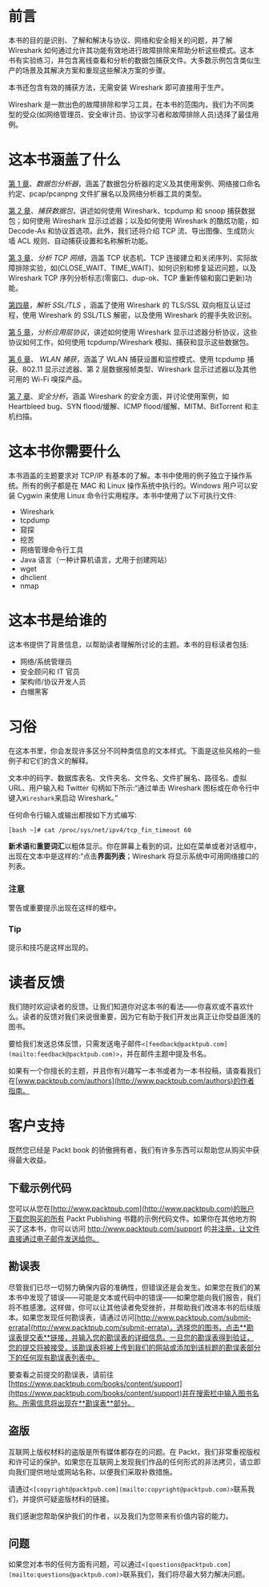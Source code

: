 # 前言

本书的目的是识别、了解和解决与协议、网络和安全相关的问题，并了解 Wireshark 如何通过允许其功能有效地进行故障排除来帮助分析这些模式。这本书有实验练习，并包含离线查看和分析的数据包捕获文件。大多数示例包含类似生产的场景及其解决方案和重现这些解决方案的步骤。

本书还包含有效的捕获方法，无需安装 Wireshark 即可直接用于生产。

Wireshark 是一款出色的故障排除和学习工具，在本书的范围内，我们为不同类型的受众(如网络管理员、安全审计员、协议学习者和故障排除人员)选择了最佳用例。

# 这本书涵盖了什么

[第 1 章](part0014_split_000.html#DB7S1-30546b3f1d4045fcb01d610f6dbd3a07 "Chapter 1. Packet Analyzers")、*数据包分析器*，涵盖了数据包分析器的定义及其使用案例、网络接口命名约定、pcap/pcanpng 文件扩展名以及网络分析器工具的类型。

[第 2 章](part0018_split_000.html#H5A42-30546b3f1d4045fcb01d610f6dbd3a07 "Chapter 2. Capturing Packets")、*捕获数据包*，讲述如何使用 Wireshark、tcpdump 和 snoop 捕获数据包；如何使用 Wireshark 显示过滤器；以及如何使用 Wireshark 的酷炫功能，如 Decode-As 和协议首选项。此外，我们还将介绍 TCP 流、导出图像、生成防火墙 ACL 规则、自动捕获设置和名称解析功能。

[第 3 章](part0025_split_000.html#NQU21-30546b3f1d4045fcb01d610f6dbd3a07 "Chapter 3. Analyzing the TCP Network")、*分析 TCP 网络*，涵盖 TCP 状态机、TCP 连接建立和关闭序列、实际故障排除实验，如(CLOSE_WAIT、TIME_WAIT)、如何识别和修复延迟问题，以及 Wireshark TCP 序列分析标志(零窗口、dup-ok、TCP 重新传输和窗口更新)功能。

[第四章](part0035_split_000.html#11C3M1-30546b3f1d4045fcb01d610f6dbd3a07 "Chapter 4. Analyzing SSL/TLS")，*解析 SSL/TLS* ，涵盖了使用 Wireshark 的 TLS/SSL 双向相互认证过程，使用 Wireshark 的 SSL/TLS 解密，以及使用 Wireshark 的握手失败识别。

[第 5 章](part0041_split_000.html#173722-30546b3f1d4045fcb01d610f6dbd3a07 "Chapter 5. Analyzing Application Layer Protocols")，*分析应用层协议*，讲述如何使用 Wireshark 显示过滤器分析协议，这些协议如何工作，如何使用 tcpdump/Wireshark 模拟、捕获和显示这些数据包。

[第 6 章](part0047_split_000.html#1CQAE1-30546b3f1d4045fcb01d610f6dbd3a07 "Chapter 6. WLAN Capturing")、 *WLAN 捕获*，涵盖了 WLAN 捕获设置和监控模式、使用 tcpdump 捕获、802.11 显示过滤器、第 2 层数据报帧类型、Wireshark 显示过滤器以及其他可用的 Wi-Fi 嗅探产品。

[第 7 章](part0051_split_000.html#1GKCM1-30546b3f1d4045fcb01d610f6dbd3a07 "Chapter 7. Security Analysis")、*安全分析*，涵盖 Wireshark 的安全方面，并讨论使用案例，如 Heartbleed bug、SYN flood/缓解、ICMP flood/缓解、MITM、BitTorrent 和主机扫描。

# 这本书你需要什么

本书涵盖的主题要求对 TCP/IP 有基本的了解。本书中使用的例子独立于操作系统。所有的例子都是在 MAC 和 Linux 操作系统中执行的。Windows 用户可以安装 Cygwin 来使用 Linux 命令行实用程序。本书中使用了以下可执行文件:

*   Wireshark
*   tcpdump
*   窥探
*   挖苦
*   网络管理命令行工具
*   Java 语言（一种计算机语言，尤用于创建网站）
*   wget
*   dhclient
*   nmap

# 这本书是给谁的

这本书提供了背景信息，以帮助读者理解所讨论的主题。本书的目标读者包括:

*   网络/系统管理员
*   安全顾问和 IT 官员
*   架构师/协议开发人员
*   白帽黑客

# 习俗

在这本书里，你会发现许多区分不同种类信息的文本样式。下面是这些风格的一些例子和它们的含义的解释。

文本中的码字、数据库表名、文件夹名、文件名、文件扩展名、路径名、虚拟 URL、用户输入和 Twitter 句柄如下所示:“通过单击 Wireshark 图标或在命令行中键入`Wireshark`来启动 Wireshark。”

任何命令行输入或输出都按如下方式编写:

```
[bash ~]# cat /proc/sys/net/ipv4/tcp_fin_timeout 60

```

**新术语**和**重要词汇**以粗体显示。你在屏幕上看到的词，比如在菜单或者对话框中，出现在文本中是这样的:“点击**界面列表**；Wireshark 将显示系统中可用网络接口的列表。

### 注意

警告或重要提示出现在这样的框中。

### Tip

提示和技巧是这样出现的。

# 读者反馈

我们随时欢迎读者的反馈。让我们知道你对这本书的看法——你喜欢或不喜欢什么。读者的反馈对我们来说很重要，因为它有助于我们开发出真正让你受益匪浅的图书。

要给我们发送总体反馈，只需发送电子邮件`<[feedback@packtpub.com](mailto:feedback@packtpub.com)>`，并在邮件主题中提及书名。

如果有一个你擅长的主题，并且你有兴趣写一本书或者为一本书投稿，请查看我们在[www.packtpub.com/authors](http://www.packtpub.com/authors)的作者指南。

# 客户支持

既然您已经是 Packt book 的骄傲拥有者，我们有许多东西可以帮助您从购买中获得最大收益。

## 下载示例代码

您可以从您在[http://www.packtpub.com](http://www.packtpub.com)的账户下载您购买的所有 Packt Publishing 书籍的示例代码文件。如果你在其他地方购买了这本书，你可以访问 http://www.packtpub.com/support 的[并注册，让文件直接通过电子邮件发送给你。](http://www.packtpub.com/support)

## 勘误表

尽管我们已尽一切努力确保内容的准确性，但错误还是会发生。如果您在我们的某本书中发现了错误——可能是文本或代码中的错误——如果您能向我们报告，我们将不胜感激。这样做，你可以让其他读者免受挫折，并帮助我们改进本书的后续版本。如果您发现任何勘误表，请通过访问[http://www.packtpub.com/submit-errata](http://www.packtpub.com/submit-errata)，选择您的图书，点击**勘误表提交表**链接，并输入您的勘误表的详细信息。一旦您的勘误表得到验证，您的提交将被接受，该勘误表将被上传到我们的网站或添加到该标题的勘误表部分下的任何现有勘误表列表中。

要查看之前提交的勘误表，请前往[https://www.packtpub.com/books/content/support](https://www.packtpub.com/books/content/support)并在搜索栏中输入图书名称。所需信息将出现在**勘误表**部分。

## 盗版

互联网上版权材料的盗版是所有媒体都存在的问题。在 Packt，我们非常重视版权和许可证的保护。如果您在互联网上发现我们作品的任何形式的非法拷贝，请立即向我们提供地址或网站名称，以便我们采取补救措施。

请通过`<[copyright@packtpub.com](mailto:copyright@packtpub.com)>`联系我们，并提供可疑盗版材料的链接。

我们感谢您帮助保护我们的作者，以及我们为您带来有价值内容的能力。

## 问题

如果您对本书的任何方面有问题，可以通过`<[questions@packtpub.com](mailto:questions@packtpub.com)>`联系我们，我们将尽最大努力解决问题。